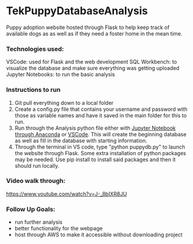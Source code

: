 # TekPuppyDatabaseAnalysis

Puppy adoption website hosted through Flask to help keep track of available dogs as as well as if they need a foster home in the mean time. 

### Technologies used:
VSCode: used for Flask and the web development
SQL Workbench: to visualize the database and make sure everything was getting uploaded
Jupyter Notebooks: to run the basic analysis

### Instructions to run
1. Git pull everything down to a local folder
2. Create a config.py file that contains your username and password with those as variable names and have it saved in the main folder for this to run.
3. Run through the Analysis python file either with [Jupyter Notebook through Anaconda](https://www.anaconda.com/products/individual) or [VSCode](https://code.visualstudio.com/download). This will create the beginning database as well as fill in the database with starting information.
4. Through the terminal in VS code, type "python puppydb.py" to launch the website through Flask. Some extra installation of python packages may be needed. Use pip install to install said packages and then it should run locally.

### Video walk through:
https://www.youtube.com/watch?v=J-_8bIXR8JU
### Follow Up Goals:
* run further analysis
* better functionality for the webpage
* host through AWS to make it accessible without downloading project 
